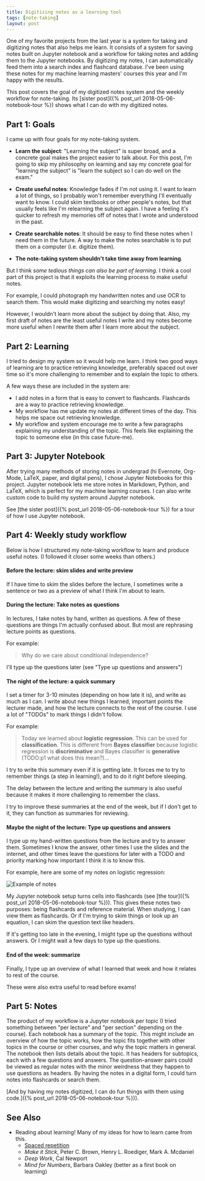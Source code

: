 ```yaml
---
title: Digitizing notes as a learning tool
tags: [note-taking]
layout: post
---
```


One of my favorite projects from the last year is a system for taking and digitizing notes that also helps me learn. It consists of a system for saving notes built on Jupyter notebook and a workflow for taking notes and adding them to the Jupyter notebooks. By digitizing my notes, I can automatically feed them into a search index and flashcard database. I've been using these notes for my machine learning masters' courses this year and I'm happy with the results.

This post covers the goal of my digitized notes system and the weekly workflow for note-taking. Its [sister post]({% post_url 2018-05-06-notebook-tour %}) shows what I can do with my digitized notes.


## Part 1: Goals

I came up with four goals for my note-taking system.

- **Learn the subject**: "Learning the subject" is super broad, and a concrete goal makes the project easier to talk about. For this post, I'm going to skip my philosophy on learning and say my concrete goal for "learning the subject" is "learn the subject so I can do well on the exam."

- **Create useful notes**: Knowledge fades if I'm not using it. I want to learn a lot of things, so I probably won't remember everything I'll eventually want to know. I could skim textbooks or other people's notes, but that usually feels like I'm relearning the subject again. I have a feeling it's quicker to refresh my memories off of notes that I wrote and understood in the past.

- **Create searchable notes**: It should be easy to find these notes when I need them in the future. A way to make the notes searchable is to put them on a computer (i.e. digitize them).

- **The note-taking system shouldn't take time away from learning**.

But I think *some tedious things can also be part of learning.* I think a cool part of this project is that it exploits the learning process to make useful notes.

For example, I could photograph my handwritten notes and use OCR to search them. This would make digitizing and searching my notes easy!

However, I wouldn't learn more about the subject by doing that. Also, my first draft of notes are the least useful notes I write and my notes become more useful when I rewrite them after I learn more about the subject.

## Part 2: Learning

I tried to design my system so it would help me learn. I think two good ways of learning are to practice retrieving knowledge, preferably spaced out over time so it's more challenging to remember and to explain the topic to others.

A few ways these are included in the system are:

 - I add notes in a form that is easy to convert to flashcards. Flashcards are a way to practice retrieving knowledge.
 - My workflow has me update my notes at different times of the day. This helps me space out retrieving knowledge.
 - My workflow and system encourage me to write a few paragraphs explaining my understanding of the topic. This feels like explaining the topic to someone else (in this case future-me).

## Part 3: Jupyter Notebook

After trying many methods of storing notes in undergrad (hi Evernote, Org-Mode, LaTeX, paper, and digital pens), I chose Jupyter Notebooks for this project. Jupyter notebook lets me store notes in Markdown, Python, and LaTeX, which is perfect for my machine learning courses. I can also write custom code to build my system around Jupyter notebook.

See [the sister post]({% post_url 2018-05-06-notebook-tour %}) for a tour of how I use Jupyter notebook.

## Part 4: Weekly study workflow

Below is how I structured my note-taking workflow to learn and produce useful notes. (I followed it closer some weeks than others.)

#### **Before the lecture: skim slides and write preview**

If I have time to skim the slides before the lecture, I sometimes write a sentence or two as a preview of what I think I'm about to learn.

#### **During the lecture: Take notes as questions**

In lectures, I take notes by hand, written as questions. A few of these questions are things I'm actually confused about. But most are rephrasing lecture points as questions.

For example:

 > Why do we care about conditional independence?

I'll type up the questions later (see "Type up questions and answers")


#### **The night of the lecture: a quick summary**

I set a timer for 3-10 minutes (depending on how late it is), and write as much as I can. I write about new things I learned, important points the lecturer made, and how the lecture connects to the rest of the course. I use a lot of "TODOs" to mark things I didn't follow.

For example:

> Today we learned about **logistic regression**. This can be used for **classification**. This is different from **Bayes classifier** because logistic regression is **discriminative** and Bayes classifier is **generative** (TODO:p1 what does this mean?)...

I try to write this summary even if it is getting late. It forces me to try to remember things (a step in learning!), and to do it right before sleeping.

The delay between the lecture and writing the summary is also useful because it makes it more challenging to remember the class.

I try to improve these summaries at the end of the week, but if I don't get to it, they can function as summaries for reviewing.

#### **Maybe the night of the lecture: Type up questions and answers**

I type up my hand-written questions from the lecture and try to answer them. Sometimes I know the answer, other times I use the slides and the internet, and other times leave the questions for later with a TODO and priority marking how important I think it is to know this.

For example, here are some of my notes on logistic regression:

![Example of notes](/assets/2018-05-06-notes.png)

My Jupyter notebook setup turns cells into flashcards (see [the tour]({% post_url 2018-05-06-notebook-tour %})).
This gives these notes two purposes: being flashcards and reference material. When studying, I can view them as flashcards. Or if I'm trying to skim things or look up an equation, I can skim the question text like headers.

If it's getting too late in the evening, I might type up the questions without answers. Or I might wait a few days to type up the questions.

#### **End of the week: summarize**

Finally, I type up an overview of what I learned that week and how it relates to rest of the course.

These were also extra useful to read before exams!

## Part 5: Notes

The product of my workflow is a Jupyter notebook per topic (I tried something between "per lecture" and "per section" depending on the course).
Each notebook has a summary of the topic. This might include an overview of how the topic works, how the topic fits together with other topics in the course or other courses, and why the topic matters in general.
The notebook then lists details about the topic. It has headers for subtopics, each with a few questions and answers.
The question-answer pairs could be viewed as regular notes with the minor weirdness that they happen to use questions as headers.
By having the notes in a digital form, I could turn notes into flashcards or search them.

[And by having my notes digitized, I can do fun things with them using code.]({% post_url 2018-05-06-notebook-tour %})).


## See Also

 - Reading about learning! Many of my ideas for how to learn came from this.
   - [Spaced repetition](https://en.wikipedia.org/wiki/Spaced_repetition)
   - *Make it Stick*, Peter C. Brown, Henry L. Roediger, Mark A. Mcdaniel
   - *Deep Work*, Cal Newport
   - *Mind for Numbers*, Barbara Oakley (better as a first book on learning)

